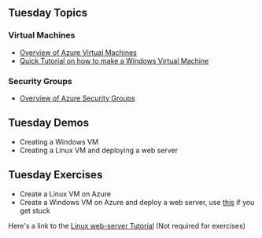 ## Tuesday Topics

### Virtual Machines
- [Overview of Azure Virtual Machines](https://azure.microsoft.com/en-us/services/virtual-machines/#overview)
- [Quick Tutorial on how to make a Windows Virtual Machine](https://docs.microsoft.com/en-us/azure/virtual-machines/windows/quick-create-portal)

### Security Groups
- [Overview of Azure Security Groups](https://docs.microsoft.com/en-us/azure/virtual-network/network-security-groups-overview)

## Tuesday Demos
- Creating a Windows VM
- Creating a Linux VM and deploying a web server

## Tuesday Exercises
- Create a Linux VM on Azure
- Create a Windows VM on Azure and deploy a web server, use [this](https://docs.microsoft.com/en-us/azure/virtual-machines/windows/quick-create-portal) if you get stuck

Here's a link to the [Linux web-server Tutorial](https://docs.microsoft.com/en-us/azure/virtual-machines/linux/quick-create-portal)
(Not required for exercises)